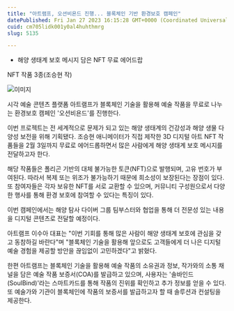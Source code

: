 ```yaml
---
title: "아트램프, 오션비욘드 진행... 블록체인 기반 환경보호 캠페인"
datePublished: Fri Jan 27 2023 16:15:28 GMT+0000 (Coordinated Universal Time)
cuid: cm705lidk001y0al4huhthmrg
slug: 5135

---
```



- 해양 생태계 보호 메시지 담은 NFT 무료 에어드랍

NFT 작품 3종(조승현 작)

![이미지](https://cdn.hashnode.com/res/hashnode/image/upload/v1739258486782/e7e04aca-3c91-4544-ba3b-de8d40463f8f.jpeg)

시각 예술 콘텐츠 플랫폼 아트램프가 블록체인 기술을 활용해 예술 작품을 무료로 나누는 환경보호 캠페인 '오션비욘드'를 진행한다.

이번 프로젝트는 전 세계적으로 문제가 되고 있는 해양 생태계의 건강성과 해양 생물 다양성 보전을 위해 기획됐다. 조승현 애니메이터가 직접 제작한 3D 디지털 아트 NFT 작품들을 2월 3일까지 무료로 에어드롭하면서 많은 사람에게 해양 생태계 보호 메시지를 전달하고자 한다.

해당 작품들은 폴리곤 기반의 대체 불가능한 토큰(NFT)으로 발행되며, 고유 번호가 부여된다. 따라서 복제 또는 위조가 불가능하기 때문에 희소성이 보장된다는 장점이 있다. 또 참여자들은 각자 보유한 NFT를 서로 교환할 수 있으며, 커뮤니티 구성원으로서 다양한 행사를 통해 환경 보호에 참여할 수 있다는 특징이 있다.

이번 캠페인에서는 해양 탐사 다이버 그룹 팀부스터와 협업을 통해 더 전문성 있는 내용을 디지털 콘텐츠로 전달할 예정이다.

아트램프 이수아 대표는 "이번 기회를 통해 많은 사람이 해양 생태계 보호에 관심을 갖고 동참하길 바란다"며 "블록체인 기술을 활용해 앞으로도 고객들에게 더 나은 디지털 예술 경험을 제공할 방안을 끊임없이 고민하겠다"고 밝혔다.

한편 아트램프는 블록체인 기술을 활용해 예술 작품의 소유권과 정보, 작가와의 소통 채널을 담은 예술 작품 보증서(COA)를 발급하고 있으며, 사용자는 '솔바인드(SoulBind)'라는 스마트카드를 통해 작품의 진위를 확인하고 추가 정보를 얻을 수 있다. 또 예술가와 기관이 블록체인에 작품의 보증서를 발급하고자 할 때 솔루션과 컨설팅을 제공한다.